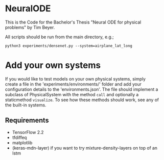 # NeuralODE

This is the Code for the Bachelor's Thesis "Neural ODE for physical problems" by Tim Beyer.

All scripts should be run from the main directory, e.g.;
```
python3 experiments/densenet.py --system=airplane_lat_long
```

# Add your own systems

If you would like to test models on your own physical systems, simply create a file in the
'experiments/environments/' folder and add your configuration details to the 'environments.json'.
The file should implement a subclass of PhysicalSystem with the method ```call``` and optionally a staticmethod ```visualize```.
To see how these methods should work, see any of the built-in systems.

## Requirements
* TensorFlow 2.2
* tfdiffeq
* matplotlib
* (keras-mdn-layer) if you want to try mixture-density-layers on top of an lstm
